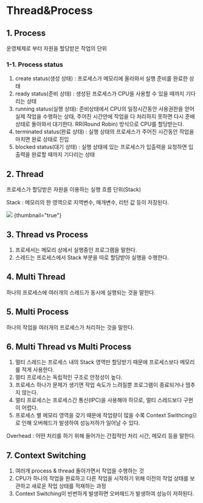 # Thread&amp;Process


## 1. Process
운영체제로 부터 자원을 할당받은 작업의 단위

### 1-1. Process status
1. create status(생성 상태) : 프로세스가 메모리에 올라와서 실행 준비를 완료한 상태
2. ready status(준비 상태) : 생성된 프로세스가 CPU을 사용할 수 있을 때까지 기다리는 상태
3. running status(실행 상태): 준비상태에서 CPU의 일정시간동안 사용권한을 얻어 실제 작업을 수행하는 상태, 주어진 시간안에 작업을 다 처리하지 못하면 다시 준배 상태로 돌아와서 대기한다. RR(Round Robin) 방식으로 CPU를 할당받는다.
4. terminated status(완료 상태) : 실행 상태의 프로세스가 주어진 시간동안 작업을 마치면 완료 상태로 진입
5. blocked status(대기 상태) : 실행 상태에 있는 프로세스가 입출력을 요청하면 입출력을 완료할 때까지 기다리는 상태

## 2. Thread
프로세스가 할당받은 자원을 이용하는 실행 흐름 단위(Stack)

<tip>
Stack : 메모리의 한 영역으로 지역변수, 매개변수, 리턴 값 등이 저장된다.
</tip>

![](thread1.png) {thumbnail="true"}

## 3. Thread vs Process
1. 프로세서는 메모리 상에서 실행중인 프로그램을 말한다.
2. 스레드는 프로세스에서 Stack 부분을 따로 할당받아 실행을 수행한다.


## 4. Multi Thread
하나의 프로세스에 여러개의 스레드가 동시에 실행되는 것을 말한다.

## 5. Multi Process
하나의 작업을 여러개의 프로세스가 처리하는 것을 말한다.

## 6. Multi Thread vs Multi Process
1. 멀티 스레드는 프로세스 내의 Stack 영역만 할당받기 때문에 프로세스보다 메모리를 적게 사용한다.
2. 멀티 프로세스는 독립적인 구조로 안정성이 높다.
3. 프로세스 하나가 문제가 생기면 작업 속도가 느려질뿐 프로그램이 종료되거나 멈추지 않는다.
4. 멀티 프로세스는 프로세스간 통신(IPC)을 사용해야 하므로, 멀티 스레드보다 구현이 어렵다.
5. 프로세스 별 메모리 영역을 갖기 때문에 작업량이 많을 수록 Context Swithcing으로 인해 오버헤드가 발생하여 성능저하가 일어날 수 있다.

<tip>
Overhead : 어떤 처리를 하기 위해 들어가는 간접적인 처리 시간, 메모리 등을 말한다.
</tip>

## 7. Context Switching
1. 여러개 process & thread 돌아가면서 작업을 수행하는 것
2. CPU가 하나의 작업을 완료하고 다른 작업을 시작하기 위해 이전의 작업 상태를 보관하고 새로운 작업 상태를 적재하는 과정
3. Context Switching이 빈번하게 발생하면 오버헤드가 발생하여 성능이 저하된다.

